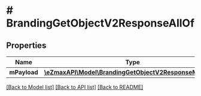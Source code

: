 # # BrandingGetObjectV2ResponseAllOf

## Properties

Name | Type | Description | Notes
------------ | ------------- | ------------- | -------------
**mPayload** | [**\eZmaxAPI\Model\BrandingGetObjectV2ResponseMPayload**](BrandingGetObjectV2ResponseMPayload.md) |  |

[[Back to Model list]](../../README.md#models) [[Back to API list]](../../README.md#endpoints) [[Back to README]](../../README.md)
